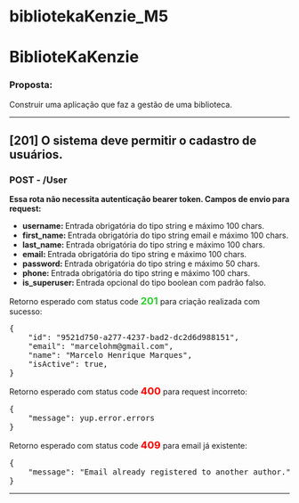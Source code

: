 # bibliotekaKenzie_M5
<h1>BiblioteKaKenzie</h1>

<h3><strong>Proposta:</strong></h3>
<p>Construir uma aplicação que faz a gestão de uma biblioteca.</p>
<hr noshade />

<h2>[201] O sistema deve permitir o cadastro de usuários. </h2>
<h3>POST - /User</h3>

<strong>Essa rota não necessita autenticação bearer token. Campos de envio para request:</strong>

<ul>
    <li><strong>username: </strong>Entrada obrigatória do tipo string e máximo 100 chars.</li>
    <li><strong>first_name: </strong>Entrada obrigatória do tipo string email e máximo 100 chars.</li>
    <li><strong>last_name: </strong>Entrada obrigatória do tipo string e máximo 100 chars.</li>
    <li><strong>email: </strong>Entrada obrigatória do tipo string e máximo 100 chars.</li>
    <li><strong>password: </strong>Entrada obrigatória do tipo string e máximo 50 chars.</li>
    <li><strong>phone: </strong>Entrada obrigatória do tipo string e máximo 100 chars.</li>
    <li><strong>is_superuser: </strong>Entrada opcional do tipo boolean com padrão falso.</li>
</ul>

<p>Retorno esperado com status code <strong style="color:LimeGreen;font-size:18px">201</strong> para criação realizada com sucesso:</p>
<pre>
{
    "id": "9521d750-a277-4237-bad2-dc2d6d988151",
    "email": "marcelohm@gmail.com",
    "name": "Marcelo Henrique Marques",
    "isActive": true,
}
</pre>
<p>Retorno esperado com status code <strong style="color:red;font-size:18px">400</strong> para request incorreto:</p>
<pre>
{
    "message": yup.error.errors
}
</pre>
<p>Retorno esperado com status code <strong style="color:red;font-size:18px">409</strong> para email já existente:</p>
<pre>
{
    "message": "Email already registered to another author."
}
</pre>
<hr noshade />
